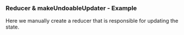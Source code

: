 ### Reducer & makeUndoableUpdater - Example

Here we manually create a reducer that is responsible for updating the state.
